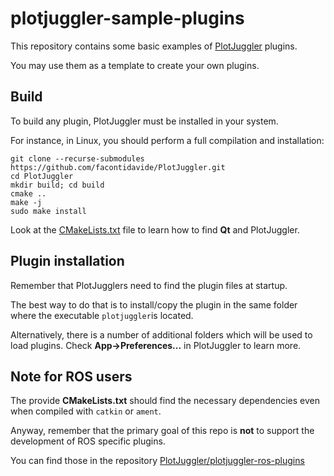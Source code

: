 # plotjuggler-sample-plugins

This repository contains some basic examples of
[PlotJuggler](https://github.com/facontidavide/PlotJuggler) plugins.

You may use them as a template to create your own plugins.

## Build

To build any plugin, PlotJuggler must be installed in your system.

For instance, in Linux, you should perform a full compilation and installation:

```
git clone --recurse-submodules https://github.com/facontidavide/PlotJuggler.git
cd PlotJuggler
mkdir build; cd build
cmake ..
make -j
sudo make install
```

Look at the [CMakeLists.txt](CMakeLists.txt) file to learn how to
find **Qt** and PlotJuggler.

## Plugin installation

Remember that PlotJugglers need to find the plugin files at startup.

The best way to do that is to install/copy the plugin in the same folder
where the executable `plotjuggler`is located.

Alternatively, there is a number of additional folders which will be
used to load plugins. Check **App->Preferences...** in PlotJuggler to learn more.

## Note for ROS users

The provide **CMakeLists.txt** should find the necessary dependencies even
when compiled with `catkin` or `ament`.

Anyway, remember that the primary goal of this repo is **not** to
support the development of ROS specific plugins.

You can find those in the repository
[PlotJuggler/plotjuggler-ros-plugins](https://github.com/PlotJuggler/plotjuggler-ros-plugins)
